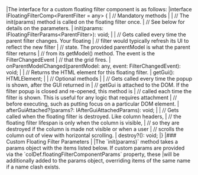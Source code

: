 <framework-specific-section frameworks="javascript">
|The interface for a custom floating filter component is as follows:
</framework-specific-section>

<framework-specific-section frameworks="javascript">
<snippet transform={false} language="ts">
|interface IFloatingFilterComp&lt;ParentFilter = any> {
|    // Mandatory methods
|
|    // The init(params) method is called on the floating filter once.
|    // See below for details on the parameters.
|    init(params: IFloatingFilterParams&lt;ParentFilter>): void;
|
|    // Gets called every time the parent filter changes. Your floating
|    // filter would typically refresh its UI to reflect the new filter
|    // state. The provided parentModel is what the parent filter returns
|    // from its getModel() method. The event is the FilterChangedEvent
|    // that the grid fires.
|    onParentModelChanged(parentModel: any, event: FilterChangedEvent): void;
|
|    // Returns the HTML element for this floating filter.
|    getGui(): HTMLElement;
|
|    // Optional methods
|
|    // Gets called every time the popup is shown, after the GUI returned in
|    // getGui is attached to the DOM. If the filter popup is closed and re-opened, this method is
|    // called each time the filter is shown. This is useful for any logic that requires attachment
|    // before executing, such as putting focus on a particular DOM element. 
|    afterGuiAttached?(params?: IAfterGuiAttachedParams): void;
|
|    // Gets called when the floating filter is destroyed. Like column headers,
|    // the floating filter lifespan is only when the column is visible,
|    // so they are destroyed if the column is made not visible or when a user
|    // scrolls the column out of view with horizontal scrolling.
|    destroy?(): void;
|}
</snippet>
</framework-specific-section>

<framework-specific-section frameworks="javascript">
|### Custom Floating Filter Parameters
|
|The `init(params)` method takes a params object with the items listed below. If custom params are provided via the `colDef.floatingFilterComponentParams` property, these 
|will be additionally added to the params object, overriding items of the same name if a name clash exists.
</framework-specific-section>